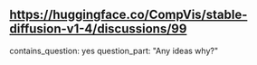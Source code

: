 ## https://huggingface.co/CompVis/stable-diffusion-v1-4/discussions/99

contains_question: yes
question_part: "Any ideas why?"
